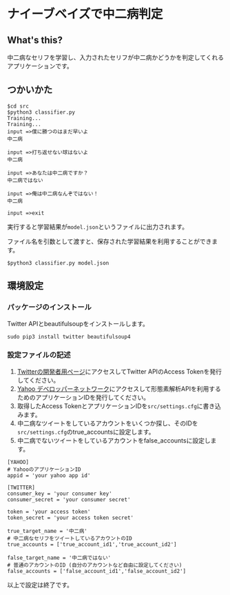 ナイーブベイズで中二病判定
==========================

## What's this?
中二病なセリフを学習し、入力されたセリフが中二病かどうかを判定してくれるアプリケーションです。

## つかいかた

```
$cd src
$python3 classifier.py
Training...
Training...
input =>僕に勝つのはまだ早いよ
中二病

input =>打ち返せない球はないよ
中二病

input =>あなたは中二病ですか？
中二病ではない

input =>俺は中二病なんぞではない！
中二病

input =>exit
```

実行すると学習結果が```model.json```というファイルに出力されます。  

ファイル名を引数として渡すと、保存された学習結果を利用することができます。

```
$python3 classifier.py model.json
```

## 環境設定
### パッケージのインストール

Twitter APIとbeautifulsoupをインストールします。

```
sudo pip3 install twitter beautifulsoup4
```

### 設定ファイルの記述
1. [Twitterの開発者用ページ](https://apps.twitter.com/)にアクセスしてTwitter APIのAccess Tokenを発行してください。
2. [Yahoo デベロッパーネットワーク](https://e.developer.yahoo.co.jp/register)にアクセスして形態素解析APIを利用するためのアプリケーションIDを発行してください。
3. 取得したAccess TokenとアプリケーションIDを`src/settings.cfg`に書き込みます。
4. 中二病なツイートをしているアカウントをいくつか探し、そのIDを`src/settings.cfg`のtrue_accountsに設定します。
5. 中二病でないツイートをしているアカウントをfalse_accountsに設定します。

```
[YAHOO]
# YahooのアプリケーションID
appid = 'your yahoo app id'

[TWITTER]
consumer_key = 'your consumer key'
consumer_secret = 'your consumer secret'

token = 'your access token'
token_secret = 'your access token secret'

true_target_name = '中二病'
# 中二病なセリフをツイートしているアカウントのID
true_accounts = ['true_account_id1','true_account_id2']

false_target_name = '中二病ではない'
# 普通のアカウントのID (自分のアカウントなど自由に設定してください)
false_accounts = ['false_account_id1','false_account_id2']
```

以上で設定は終了です。
